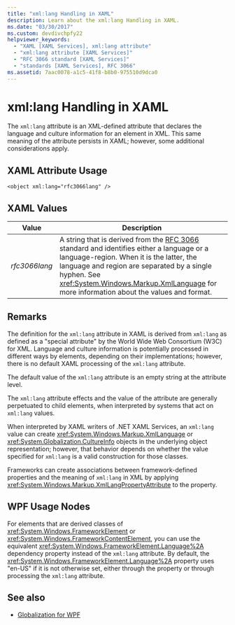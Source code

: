 ```yaml
---
title: "xml:lang Handling in XAML"
description: Learn about the xml:lang Handling in XAML.
ms.date: "03/30/2017"
ms.custom: devdivchpfy22
helpviewer_keywords: 
  - "XAML [XAML Services], xml:lang attribute"
  - "xml:lang attribute [XAML Services]"
  - "RFC 3066 standard [XAML Services]"
  - "standards [XAML Services], RFC 3066"
ms.assetid: 7aac0078-a1c5-41f8-b8b0-975510d9dca0
---
```

# xml:lang Handling in XAML

The `xml:lang` attribute is an XML-defined attribute that declares the language and culture information for an element in XML. This same meaning of the attribute persists in XAML; however, some additional considerations apply.

## XAML Attribute Usage

```xaml
<object xml:lang="rfc3066lang" />
```

## XAML Values

| Value | Description |
|-------|-------------|
|*rfc3066lang*|A string that is derived from the [RFC 3066](https://www.ietf.org/rfc/rfc3066.txt) standard and identifies either a language or a language-region. When it is the latter, the language and region are separated by a single hyphen. See <xref:System.Windows.Markup.XmlLanguage> for more information about the values and format.|

## Remarks

The definition for the `xml:lang` attribute in XAML is derived from `xml:lang` as defined as a "special attribute" by the World Wide Web Consortium (W3C) for XML. Language and culture information is potentially processed in different ways by elements, depending on their implementations; however, there is no default XAML processing of the `xml:lang` attribute.

The default value of the `xml:lang` attribute is an empty string at the attribute level.

The `xml:lang` attribute effects and the value of the attribute are generally perpetuated to child elements, when interpreted by systems that act on `xml:lang` values.

When interpreted by XAML writers of .NET XAML Services, an `xml:lang` value can create <xref:System.Windows.Markup.XmlLanguage> or <xref:System.Globalization.CultureInfo> objects in the underlying object representation; however, that behavior depends on whether the value specified for `xml:lang` is a valid construction for those classes.

Frameworks can create associations between framework-defined properties and the meaning of `xml:lang` in XML by applying <xref:System.Windows.Markup.XmlLangPropertyAttribute> to the property.

## WPF Usage Nodes

For elements that are derived classes of <xref:System.Windows.FrameworkElement> or <xref:System.Windows.FrameworkContentElement>, you can use the equivalent <xref:System.Windows.FrameworkElement.Language%2A> dependency property instead of the `xml:lang` attribute. By default, the <xref:System.Windows.FrameworkElement.Language%2A> property uses "en-US" if it is not otherwise set, either through the property or through processing the `xml:lang` attribute.

## See also

- [Globalization for WPF](../wpf/advanced/globalization-for-wpf.md)
